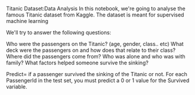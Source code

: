 Titanic Dataset:Data Analysis
In this notebook, we're going to analyse the famous Titanic dataset from Kaggle. The dataset is meant for supervised machine learning

We'll try to answer the following questions:

Who were the passengers on the Titanic? (age, gender, class.. etc)
What deck were the passengers on and how does that relate to their class?
Where did the passengers come from?
Who was alone and who was with family?
What factors helped someone survive the sinking?

 Predict= if a passenger survived the sinking of the Titanic or not. 
For each PassengerId in the test set, you must predict a 0 or 1 value for the Survived variable.
